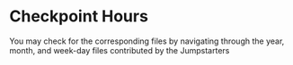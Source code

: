 # Checkpoint Hours
You may check for the corresponding files by navigating through the year, month, and week-day files contributed by the Jumpstarters
